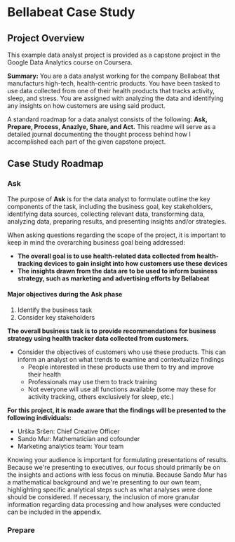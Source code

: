 # Bellabeat Case Study

## Project Overview
This example data analyst project is provided as a capstone project in the Google Data Analytics course on Coursera.  

**Summary:** You are a data analyst working for the company Bellabeat that manufacturs high-tech, health-centric products. You have been tasked to use data collected from one of their health products that tracks activity, sleep, and stress. You are assigned with analyzing the data and identifying any insights on how customers are using said product.  

A standard roadmap for a data analyst consists of the following: **Ask, Prepare, Process, Anazlye, Share, and Act.** This readme will serve as a detailed journal documenting the thought process behind how I accomplished each part of the given capstone project.

## Case Study Roadmap

### Ask
The purpose of **Ask** is for the data analyst to formulate outline the key components of the task, including the business goal, key stakeholders, identifying data sources, collecting relevant data, transforming data, analyzing data, preparing results, and presenting insights and/or strategies.  

When asking questions regarding the scope of the project, it is important to keep in mind the overarching business goal being addressed:
- **The overall goal is to use health-related data collected from health-tracking devices to gain insight into how customers use these devices**
- **The insights drawn from the data are to be used to inform business strategy, such as marketing and advertising efforts by Bellabeat**

#### Major objectives during the Ask phase
1. Identify the business task
2. Consider key stakeholders

**The overall business task is to provide recommendations for business strategy using health tracker data collected from customers.**  
  - Consider the objectives of customers who use these products. This can inform an analyst on what trends to examine and contextualize findings
    - People interested in these products use them to try and improve their health
    - Professionals may use them to track training
    - Not everyone will use all functions available (some may these for activity tracking, others exclusively for sleep, etc.)

**For this project, it is made aware that the findings will be presented to the following individuals:**
- Urška Sršen: Chief Creative Officer 
- Sando Mur: Mathematician and cofounder
- Marketing analytics team: Your team

Knowing your audience is important for formulating presentations of results. Because we're presenting to executives, our focus should primarily be on the insights and actions with less focus on minutia. Because Sando Mur has a mathematical background and we're presenting to our own team, highlighting specific analytical steps such as what analyses were done should be considered. If necessary, the inclusion of more granular information regarding data processing and how analyses were conducted can be included in the appendix. 

### Prepare
